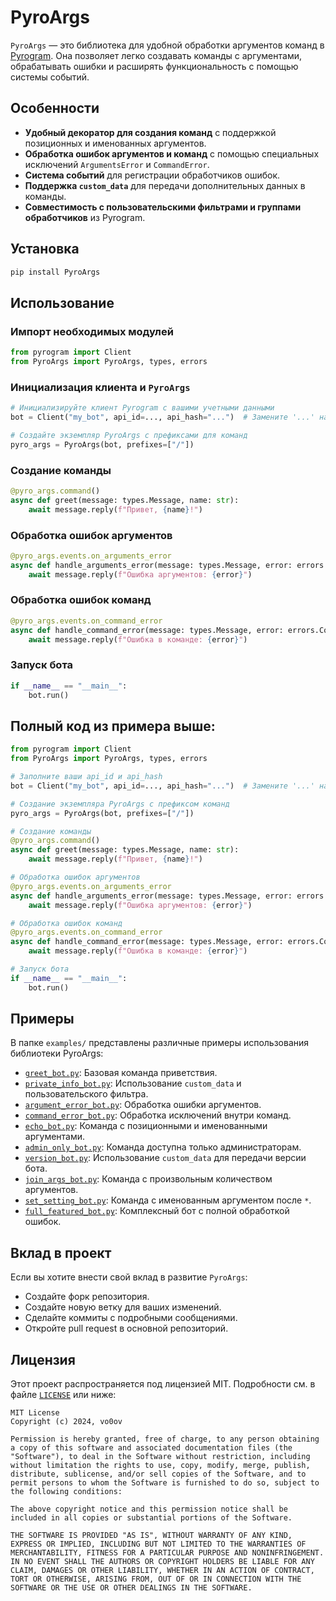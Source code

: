 # PyroArgs

`PyroArgs` — это библиотека для удобной обработки аргументов команд в [Pyrogram](https://github.com/pyrogram/pyrogram). Она позволяет легко создавать команды с аргументами, обрабатывать ошибки и расширять функциональность с помощью системы событий.

## Особенности

- **Удобный декоратор для создания команд** с поддержкой позиционных и именованных аргументов.
- **Обработка ошибок аргументов и команд** с помощью специальных исключений `ArgumentsError` и `CommandError`.
- **Система событий** для регистрации обработчиков ошибок.
- **Поддержка `custom_data`** для передачи дополнительных данных в команды.
- **Совместимость с пользовательскими фильтрами и группами обработчиков** из Pyrogram.

## Установка
```bash
pip install PyroArgs
```

## Использование

### Импорт необходимых модулей
```python
from pyrogram import Client
from PyroArgs import PyroArgs, types, errors
```

### Инициализация клиента и `PyroArgs`
```python
# Инициализируйте клиент Pyrogram с вашими учетными данными
bot = Client("my_bot", api_id=..., api_hash="...")  # Замените '...' на ваши api_id и api_hash

# Создайте экземпляр PyroArgs с префиксами для команд
pyro_args = PyroArgs(bot, prefixes=["/"])
```

### Создание команды
```python
@pyro_args.command()
async def greet(message: types.Message, name: str):
    await message.reply(f"Привет, {name}!")
```

### Обработка ошибок аргументов
```python
@pyro_args.events.on_arguments_error
async def handle_arguments_error(message: types.Message, error: errors.ArgumentsError):
    await message.reply(f"Ошибка аргументов: {error}")
```

### Обработка ошибок команд
```python
@pyro_args.events.on_command_error
async def handle_command_error(message: types.Message, error: errors.CommandError):
    await message.reply(f"Ошибка в команде: {error}")
```

### Запуск бота
```python
if __name__ == "__main__":
    bot.run()
```

## Полный код из примера выше:
```python
from pyrogram import Client
from PyroArgs import PyroArgs, types, errors

# Заполните ваши api_id и api_hash
bot = Client("my_bot", api_id=..., api_hash="...")  # Замените '...' на ваши api_id и api_hash

# Создание экземпляра PyroArgs с префиксом команд
pyro_args = PyroArgs(bot, prefixes=["/"])

# Создание команды
@pyro_args.command()
async def greet(message: types.Message, name: str):
    await message.reply(f"Привет, {name}!")

# Обработка ошибок аргументов
@pyro_args.events.on_arguments_error
async def handle_arguments_error(message: types.Message, error: errors.ArgumentsError):
    await message.reply(f"Ошибка аргументов: {error}")

# Обработка ошибок команд
@pyro_args.events.on_command_error
async def handle_command_error(message: types.Message, error: errors.CommandError):
    await message.reply(f"Ошибка в команде: {error}")

# Запуск бота
if __name__ == "__main__":
    bot.run()
```

## Примеры

В папке `examples/` представлены различные примеры использования библиотеки PyroArgs:

- [`greet_bot.py`](examples/greet_bot.py): Базовая команда приветствия.
- [`private_info_bot.py`](examples/private_info_bot.py): Использование `custom_data` и пользовательского фильтра.
- [`argument_error_bot.py`](examples/argument_error_bot.py): Обработка ошибки аргументов.
- [`command_error_bot.py`](examples/command_error_bot.py): Обработка исключений внутри команд.
- [`echo_bot.py`](examples/echo_bot.py): Команда с позиционными и именованными аргументами.
- [`admin_only_bot.py`](examples/admin_only_bot.py): Команда доступна только администраторам.
- [`version_bot.py`](examples/version_bot.py): Использование `custom_data` для передачи версии бота.
- [`join_args_bot.py`](examples/join_args_bot.py): Команда с произвольным количеством аргументов.
- [`set_setting_bot.py`](examples/set_setting_bot.py): Команда с именованным аргументом после `*`.
- [`full_featured_bot.py`](examples/full_featured_bot.py): Комплексный бот с полной обработкой ошибок.

## Вклад в проект
Если вы хотите внести свой вклад в развитие `PyroArgs`:

- Создайте форк репозитория.
- Создайте новую ветку для ваших изменений.
- Сделайте коммиты с подробными сообщениями.
- Откройте pull request в основной репозиторий.

## Лицензия
Этот проект распространяется под лицензией MIT. Подробности см. в файле [`LICENSE`](LICENSE) или ниже:

```
MIT License
Copyright (c) 2024, vo0ov

Permission is hereby granted, free of charge, to any person obtaining a copy of this software and associated documentation files (the "Software"), to deal in the Software without restriction, including without limitation the rights to use, copy, modify, merge, publish, distribute, sublicense, and/or sell copies of the Software, and to permit persons to whom the Software is furnished to do so, subject to the following conditions:

The above copyright notice and this permission notice shall be included in all copies or substantial portions of the Software.

THE SOFTWARE IS PROVIDED "AS IS", WITHOUT WARRANTY OF ANY KIND, EXPRESS OR IMPLIED, INCLUDING BUT NOT LIMITED TO THE WARRANTIES OF MERCHANTABILITY, FITNESS FOR A PARTICULAR PURPOSE AND NONINFRINGEMENT. IN NO EVENT SHALL THE AUTHORS OR COPYRIGHT HOLDERS BE LIABLE FOR ANY CLAIM, DAMAGES OR OTHER LIABILITY, WHETHER IN AN ACTION OF CONTRACT, TORT OR OTHERWISE, ARISING FROM, OUT OF OR IN CONNECTION WITH THE SOFTWARE OR THE USE OR OTHER DEALINGS IN THE SOFTWARE.
```

